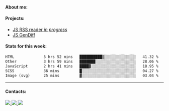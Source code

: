 #### About me:

#### Projects:
- [JS RSS reader *in progress*](https://github.com/GKoil/frontend-project-lvl3)
- [JS GenDiff](https://github.com/GKoil/GenDiff)

#### Stats for this week:
<!--START_SECTION:waka-->

```txt
HTML             5 hrs 52 mins   ██████████▒░░░░░░░░░░░░░░   41.32 %
Other            3 hrs 59 mins   ███████░░░░░░░░░░░░░░░░░░   28.06 %
JavaScript       2 hrs 41 mins   ████▓░░░░░░░░░░░░░░░░░░░░   18.95 %
SCSS             36 mins         █░░░░░░░░░░░░░░░░░░░░░░░░   04.27 %
Image (svg)      25 mins         ▓░░░░░░░░░░░░░░░░░░░░░░░░   03.04 %
```

<!--END_SECTION:waka-->
---
#### Contacts:

<a target='_blank' title='LinkedIn' href="https://www.linkedin.com/in/gkoil/">
  <img src="https://img.shields.io/badge/LinkedIn-0077B5?style=for-the-badge&logo=linkedin&logoColor=white" />
</a>
<a target='_blank' title='Telegram' href="https://t.me/gkoil">
  <img src="https://img.shields.io/badge/Telegram-2CA5E0?style=for-the-badge&logo=telegram&logoColor=white" />
</a>
<a target='_blank' title='Gmail' href="mailto: gk.grigorev@gmail.com">
  <img src="https://img.shields.io/badge/Gmail-D14836?style=for-the-badge&logo=gmail&logoColor=white" />
</a>

